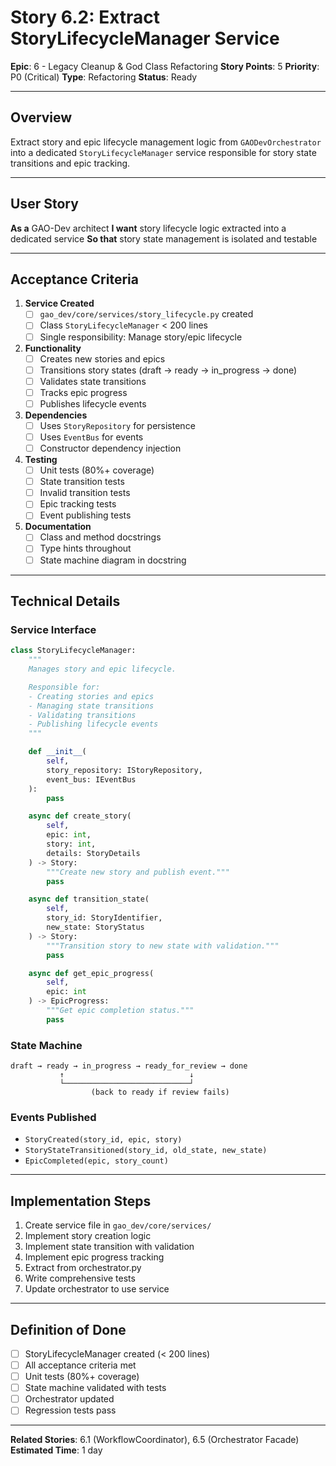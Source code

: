 # Story 6.2: Extract StoryLifecycleManager Service

**Epic**: 6 - Legacy Cleanup & God Class Refactoring
**Story Points**: 5
**Priority**: P0 (Critical)
**Type**: Refactoring
**Status**: Ready

---

## Overview

Extract story and epic lifecycle management logic from `GAODevOrchestrator` into a dedicated `StoryLifecycleManager` service responsible for story state transitions and epic tracking.

---

## User Story

**As a** GAO-Dev architect
**I want** story lifecycle logic extracted into a dedicated service
**So that** story state management is isolated and testable

---

## Acceptance Criteria

1. **Service Created**
   - [ ] `gao_dev/core/services/story_lifecycle.py` created
   - [ ] Class `StoryLifecycleManager` < 200 lines
   - [ ] Single responsibility: Manage story/epic lifecycle

2. **Functionality**
   - [ ] Creates new stories and epics
   - [ ] Transitions story states (draft → ready → in_progress → done)
   - [ ] Validates state transitions
   - [ ] Tracks epic progress
   - [ ] Publishes lifecycle events

3. **Dependencies**
   - [ ] Uses `StoryRepository` for persistence
   - [ ] Uses `EventBus` for events
   - [ ] Constructor dependency injection

4. **Testing**
   - [ ] Unit tests (80%+ coverage)
   - [ ] State transition tests
   - [ ] Invalid transition tests
   - [ ] Epic tracking tests
   - [ ] Event publishing tests

5. **Documentation**
   - [ ] Class and method docstrings
   - [ ] Type hints throughout
   - [ ] State machine diagram in docstring

---

## Technical Details

### Service Interface

```python
class StoryLifecycleManager:
    """
    Manages story and epic lifecycle.

    Responsible for:
    - Creating stories and epics
    - Managing state transitions
    - Validating transitions
    - Publishing lifecycle events
    """

    def __init__(
        self,
        story_repository: IStoryRepository,
        event_bus: IEventBus
    ):
        pass

    async def create_story(
        self,
        epic: int,
        story: int,
        details: StoryDetails
    ) -> Story:
        """Create new story and publish event."""
        pass

    async def transition_state(
        self,
        story_id: StoryIdentifier,
        new_state: StoryStatus
    ) -> Story:
        """Transition story to new state with validation."""
        pass

    async def get_epic_progress(
        self,
        epic: int
    ) -> EpicProgress:
        """Get epic completion status."""
        pass
```

### State Machine

```
draft → ready → in_progress → ready_for_review → done
           ↑                            ↓
           └────────────────────────────┘
                  (back to ready if review fails)
```

### Events Published
- `StoryCreated(story_id, epic, story)`
- `StoryStateTransitioned(story_id, old_state, new_state)`
- `EpicCompleted(epic, story_count)`

---

## Implementation Steps

1. Create service file in `gao_dev/core/services/`
2. Implement story creation logic
3. Implement state transition with validation
4. Implement epic progress tracking
5. Extract from orchestrator.py
6. Write comprehensive tests
7. Update orchestrator to use service

---

## Definition of Done

- [ ] StoryLifecycleManager created (< 200 lines)
- [ ] All acceptance criteria met
- [ ] Unit tests (80%+ coverage)
- [ ] State machine validated with tests
- [ ] Orchestrator updated
- [ ] Regression tests pass

---

**Related Stories**: 6.1 (WorkflowCoordinator), 6.5 (Orchestrator Facade)
**Estimated Time**: 1 day
